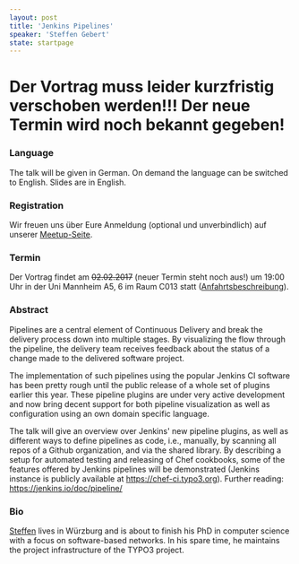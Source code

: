 ```yaml
---
layout: post
title: 'Jenkins Pipelines'
speaker: 'Steffen Gebert'
state: startpage
---
```


# Der Vortrag muss leider kurzfristig verschoben werden!!! Der neue Termin wird noch bekannt gegeben!

### Language

The talk will be given in German. On demand the language can be switched to English.  Slides are in English.

### Registration

Wir freuen uns über Eure Anmeldung (optional und unverbindlich) auf unserer [Meetup-Seite](https://www.meetup.com/mannheim-java-usergroup/events/236319928/).

### Termin

Der Vortrag findet am ~~02.02.2017~~ (neuer Termin steht noch aus!) um 19:00 Uhr in der Uni Mannheim A5, 6 im Raum C013 statt ([Anfahrtsbeschreibung](/getting-there)).

### Abstract

Pipelines are a central element of Continuous Delivery and break the delivery process down into multiple stages. By visualizing the flow through the pipeline, the delivery team receives feedback about the status of a change made to the delivered software project.

The implementation of such pipelines using the popular Jenkins CI software has been pretty rough until the public release of a whole set of plugins earlier this year. These pipeline plugins are under very active development and now bring decent support for both pipeline visualization as well as configuration using an own domain specific language.

The talk will give an overview over Jenkins' new pipeline plugins, as well as different ways to define pipelines as code, i.e., manually, by scanning all repos of a Github organization, and via the shared library.
By describing a setup for automated testing and releasing of Chef cookbooks, some of the features offered by Jenkins pipelines will be demonstrated (Jenkins instance is publicly available at https://chef-ci.typo3.org).
Further reading: https://jenkins.io/doc/pipeline/


### Bio

[Steffen](https://twitter.com/StGebert) lives in Würzburg and is about to finish his PhD in computer science with a focus on software-based networks. 
In his spare time, he maintains the project infrastructure of the TYPO3 project.
